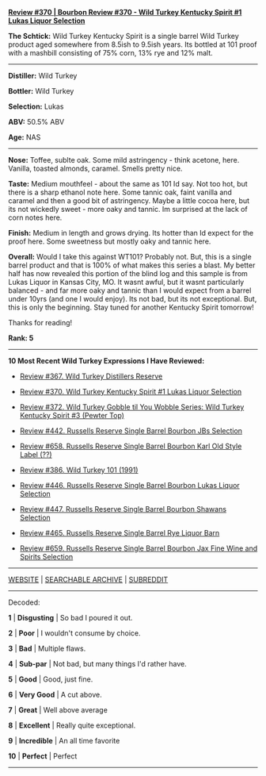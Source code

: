 
[**Review #370 | Bourbon Review #370 - Wild Turkey Kentucky Spirit #1 Lukas Liquor Selection**]( https://t8ke.review/review-370-wild-turkey-kentucky-spirit-lukas-pick/)

**The Schtick:**  Wild Turkey Kentucky Spirit is a single barrel Wild Turkey product aged somewhere from 8.5ish to 9.5ish years. Its bottled at 101 proof with a mashbill consisting of 75% corn, 13% rye and 12% malt.

-----

**Distiller:** Wild Turkey

**Bottler:** Wild Turkey

**Selection:** Lukas

**ABV:** 50.5% ABV

**Age:** NAS 

-----

**Nose:**  Toffee, sublte oak. Some mild astringency - think acetone, here. Vanilla, toasted almonds, caramel. Smells pretty nice.

**Taste:** Medium mouthfeel - about the same as 101 Id say. Not too hot, but there is a sharp ethanol note here. Some tannic oak, faint vanilla and caramel and then a good bit of astringency. Maybe a little cocoa here, but its not wickedly sweet - more oaky and tannic. Im surprised at the lack of corn notes here.

**Finish:** Medium in length and grows drying. Its hotter than Id expect for the proof here. Some sweetness but mostly oaky and tannic here.

**Overall:** Would I take this against WT101? Probably not. But, this is a single barrel product and that is 100% of what makes this series a blast. My better half has now revealed this portion of the blind log and this sample is from Lukas Liquor in Kansas City, MO. It wasnt awful, but it wasnt particularly balanced - and far more oaky and tannic than I would expect from a barrel under 10yrs (and one I would enjoy). Its not bad, but its not exceptional. But, this is only the beginning. Stay tuned for another Kentucky Spirit tomorrow!

Thanks for reading!

**Rank: 5**

----- 

**10 Most Recent Wild Turkey Expressions I Have Reviewed:** 

- [Review #367. Wild Turkey Distillers Reserve]( https://t8ke.review/review-367-wild-turkey-distillers-reserve-japan-export-13yr/) 

- [Review #370. Wild Turkey Kentucky Spirit #1 Lukas Liquor Selection]( https://t8ke.review/review-370-wild-turkey-kentucky-spirit-lukas-pick/) 

- [Review #372. Wild Turkey Gobble til You Wobble Series: Wild Turkey Kentucky Spirit #3 (Pewter Top)]( https://t8ke.review/review-372-wild-turkey-kentucky-spirit-pewter-top/) 

- [Review #442. Russells Reserve Single Barrel Bourbon JBs Selection]( https://t8ke.review/review-442-russells-reserve-single-barrel-bourbon-jbs/) 

- [Review #658. Russells Reserve Single Barrel Bourbon Karl Old Style Label (??)]( https://t8ke.review/review-658-russells-reserve-single-barrel-bourbon-karls-selection/) 

- [Review #386. Wild Turkey 101 (1991)]( https://t8ke.review/review-386-wild-turkey-8-101-1991/) 

- [Review #446. Russells Reserve Single Barrel Bourbon Lukas Liquor Selection]( https://t8ke.review/review-446-russells-reserve-single-barrel-bourbon-lukas-liquor-pick/) 

- [Review #447. Russells Reserve Single Barrel Bourbon Shawans Selection]( https://t8ke.review/review-447-russells-reserve-single-barrel-bourbon-shawans-pick/) 

- [Review #465. Russells Reserve Single Barrel Rye Liquor Barn]( https://t8ke.review/review-465-russells-reserve-single-barrel-rye-liquor-barn/) 

- [Review #659. Russells Reserve Single Barrel Bourbon Jax Fine Wine and Spirits Selection]( https://t8ke.review/review-659-russells-reserve-single-barrel-bourbon-jax-fine-wine-and-spirits-selection/) 

-----

[WEBSITE](https://t8ke.review) | [SEARCHABLE ARCHIVE](https://t8ke.review/review-archive/) | [SUBREDDIT](https://reddit.com/r/t8kereviews)

-----

Decoded:

**1** | **Disgusting** | So bad I poured it out.

**2** | **Poor** | I wouldn't consume by choice.

**3** | **Bad** | Multiple flaws.

**4** | **Sub-par** | Not bad, but many things I'd rather have.

**5** | **Good** | Good, just fine.

**6** | **Very Good** | A cut above.

**7** | **Great** | Well above average

**8** | **Excellent** | Really quite exceptional.

**9** | **Incredible** | An all time favorite

**10** | **Perfect** | Perfect

----

